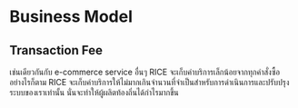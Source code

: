 # Business Model

## Transaction Fee

เช่นเดียวกันกับ e-commerce service อื่นๆ RICE จะเก็บค่าบริการเล็กน้อยจากทุกคำสั่งซื้อ อย่างไรก็ตาม RICE จะเก็บค่าบริการให้ไม่มากเกินจำนวนที่จำเป็นสำหรับการดำเนินการและปรับปรุงระบบของเราเท่านั้น นั่นจะทำให้ผู้ผลิตท้องถิ่นได้กำไรมากขึ้น

<!-- ***

Similar to other e-commerce, RICE will take a small fee from every order. However, RICE will only take just above the required amount to run and improve our service. This will allow local people to earn more profit. -->
